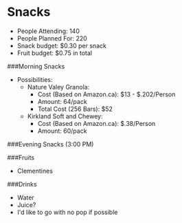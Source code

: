 # Snacks
- People Attending: 140
- People Planned For: 220
- Snack budget: $0.30 per snack
- Fruit budget: $0.75 in total


###Morning Snacks
  - Possibilities:
    - Nature Valey Granola:
      - Cost (Based on Amazon.ca): $13 - $.202/Person
      - Amount: 64/pack 
      - Total Cost (256 Bars): $52
    - Kirkland Soft and Chewey:
      - Cost (Based on Amazon.ca): $.38/Person
      - Amount: 60/pack
      
      
###Evening Snacks (3:00 PM)

###Fruits
  - Clementines
  
  
###Drinks
  - Water
  - Juice?
  - I'd like to go with no pop if possible
